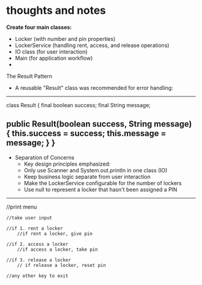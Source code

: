 # thoughts and notes

**Create four main classes:**
  - Locker (with number and pin properties)
  - LockerService (handling rent, access, and release operations)
  - IO class (for user interaction)
  - Main (for application workflow)
  - 
  The Result Pattern
  - A reusable "Result" class was recommended for error handling:
---  
class Result {
  final boolean success;
  final String message;

  public Result(boolean success, String message) {
  this.success = success;
  this.message = message;
  }
  }
---

- Separation of Concerns
  - Key design principles emphasized:
  - Only use Scanner and System.out.println in one class (IO)
  - Keep business logic separate from user interaction
  - Make the LockerService configurable for the number of lockers
  - Use null to represent a locker that hasn't been assigned a PIN

---
//print menu

    //take user input

    //if 1. rent a locker
        //if rent a locker, give pin
    
    //if 2. access a locker
        //if access a locker, take pin

    //if 3. release a locker
        // if release a locker, reset pin

    //any other key to exit
    